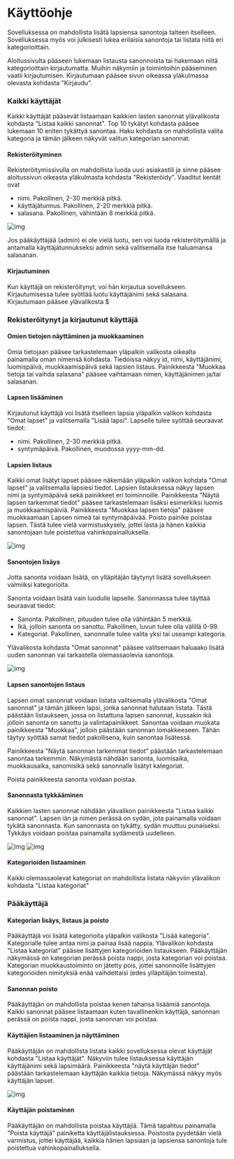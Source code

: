 # Käyttöohje

Sovelluksessa on mahdollista lisätä lapsiensa sanontoja talteen itselleen. Sovelluksessa myös voi julkisesti lukea erilaisia sanontoja tai listata niitä eri kategorioittain. 

Aloitussivulta pääseen lukemaan listausta sanonnoista tai hakemaan niitä kategorioittain kirjautumatta. Muihin näkymiin ja toimintoihin pääseminen vaatii kirjautumisen. Kirjautumaan pääsee sivun oikeassa yläkulmassa olevasta kohdasta "Kirjaudu".

### Kaikki käyttäjät

Kaikki käyttäjät pääsevät listaamaan kaikkien lasten sanonnat ylävalikosta kohdasta "Listaa kaikki sanonnat". Top 10 tykätyt kohdasta pääsee lukemaan 10 eniten tykättyä sanontaa. Haku kohdasta on mahdollista valita kategoria ja tämän jälkeen näkyvät valitun kategorian sanonnat. 

#### Rekisteröityminen

Rekisteröitymissivulla on mahdollista luoda uusi asiakastili ja sinne pääsee aloitussivun oikeasta yläkulmasta kohdasta "Rekisteröidy". Vaaditut kentät ovat 
- nimi. Pakollinen, 2-30 merkkiä pitkä.
- käyttäjätunnus. Pakollinen, 2-20 merkkiä pitkä. 
- salasana. Pakollinen, vähintään 8 merkkiä pitkä.

![img](img/registration.png)

Jos pääkäyttäjää (admin) ei ole vielä luotu, sen voi luoda rekisteröitymällä ja antamalla käyttäjätunnukseksi admin sekä valitsemalla itse haluamansa salasanan.

#### Kirjautuminen

Kun käyttäjä on rekisteröitynyt, voi hän kirjautua sovellukseen. Kirjautumisessa tulee syöttää luotu käyttäjänimi sekä salasana. Kirjautumaan pääsee ylävalikosta $


### Rekisteröitynyt ja kirjautunut käyttäjä 

#### Omien tietojen näyttäminen ja muokkaaminen

Omia tietojaan pääsee tarkastelemaan yläpalkin valikosta oikealta painamalla oman nimensä kohdasta. Tiedoissa näkyy id, nimi, käyttäjänimi, luomispäivä, muokkaamispäivä sekä lapsien listaus. Painikkeesta "Muokkaa tietoja tai vaihda salasana" pääsee vaihtamaan nimen, käyttäjänimen ja/tai salasanan. 

#### Lapsen lisääminen

Kirjautunut käyttäjä voi lisätä itselleen lapsia yläpalkin valikon kohdasta "Omat lapset" ja valitsemalla "Lisää lapsi". Lapselle tulee syöttää seuraavat tiedot:
- nimi. Pakollinen, 2-30 merkkiä pitkä.
- syntymäpäivä. Pakollinen, muodossa yyyy-mm-dd.

#### Lapsien listaus 

Kaikki omat lisätyt lapset pääsee näkemään yläpalkin valikon kohdata "Omat lapset" ja valitsemalla lapsiesi tiedot. Lapsien listauksessa näkyy lapsen nimi ja syntymäpäivä sekä painikkeet eri toiminnoille. Painikkeesta "Näytä lapsen tarkemmat tiedot" pääsee tarkastelemaan lisäksi esimerkiksi luomis ja muokkaamispäiviä. Painikkeesta "Muokkaa lapsen tietoja" pääsee muokkaamaan Lapsen nimeä tai syntymäpäivää. Poisto painike poistaa lapsen. Tästä tulee vielä varmistuskysely, jottei lasta ja hänen kaikkia sanontojaan tule poistettua vahinkopainalluksella.
 
![img](img/addchild.png)

#### Sanontojen lisäys 

Jotta sanonta voidaan lisätä, on ylläpitäjän täytynyt lisätä sovellukseen valmiiksi kategorioita.

Sanonta voidaan lisätä vain luodulle lapselle. Sanonnassa tulee täyttää seuraavat tiedot:
- Sanonta. Pakollinen, pituuden tulee olla vähintään 5 merkkiä.
- Ikä, jolloin sanonta on sanottu. Pakollinen, luvun tulee olla välillä 0-99.
- Kategoriat. Pakollinen, sanonnalle tulee valita yksi tai useampi kategoria.

Ylävalikosta kohdasta "Omat sanonnat" pääsee valitsemaan haluaako lisätä uuden sanonnan vai tarkastella olemassaolevia sanontoja. 

![img](img/addquote.png)
 
#### Lapsen sanontojen listaus

Lapsen omat sanonnat voidaan listata valitsemalla ylävalikosta "Omat sanonnat" ja tämän jälkeen lapsi, jonka sanonnat halutaan listata. Tästä päästään listaukseen, jossa on listattuna lapsen sanonnat, kussakin ikä jolloin sanonta on sanottu ja valintapainikkeet. Sanontaa voidaan muokata painikkeesta "Muokkaa", jolloin päästään sanonnan lomakkeeseen. Tähän täytyy syöttää samat tiedot pakollisena, kuin sanontaa lisätessä. 

Painikkeesta "Näytä sanonnan tarkemmat tiedot" päästään tarkastelemaan sanontaa tarkemmin. Näkymästä nähdään sanonta, luomisaika, muokkausaika, sanomisikä sekä sanonnalle lisätyt kategoriat. 

Poista painikkeesta sanonta voidaan poistaa.  


#### Sanonnasta tykkääminen

Kaikkien lasten sanonnat nähdään ylävalikon painikkeesta "Listaa kaikki sanonnat". Lapsen iän ja nimen perässä on sydän, jota painamalla voidaan tykätä sanonnasta. Kun sanonnasta on tykätty, sydän muuttuu punaiseksi. Tykkäys voidaan poistaa painamalla sydämestä uudelleen. 

![img](img/like.png) ![img](img/like2.png)

#### Kategorioiden listaaminen

Kaikki olemassaolevat kategoriat on mahdollista listata näkyviin ylävalikon kohdasta "Listaa kategoriat"


### Pääkäyttäjä

#### Kategorian lisäys, listaus ja poisto

Pääkäyttäjä voi lisätä kategorioita yläpalkin valikosta "Lisää kategoria". Kategorialle tulee antaa nimi ja painaa lisää nappia. Ylävalikon kohdasta "Listaa kategoriat" pääsee lisättyjen kategorioiden listaukseen. Pääkäyttäjän näkymässä on kategorian perässä poista nappi, josta kategorian voi poistaa. Kategorian muokkaustoiminto on jätetty pois, jottei sanonnoille lisättyjen kategorioiden nimityksiä enää vaihdettaisi (edes ylläpitäjän toimesta).

#### Sanonnan poisto

Pääkäyttäjän on mahdollista poistaa kenen tahansa lisäämiä sanontoja. Kaikki sanonnat pääsee listaamaan kuten tavallinenkin käyttäjä, sanonnan perässä on poista nappi, josta sanonnan voi poistaa.

#### Käyttäjien listaaminen ja näyttäminen

Pääkäyttäjän on mahdollista listata kaikki sovelluksessa olevat käyttäjät kohdasta "Listaa käyttäjät". Näkyviin tulee listauksessa käyttäjän käyttäjänimi sekä lapsimäärä. Painikkeesta "näytä käyttäjän tiedot" päästään tarkastelemaan käyttäjän kaikkia tietoja. Näkymässä näkyy myös käyttäjän lapset. 

![img](img/adminuserlist.png)

#### Käyttäjän poistaminen

Pääkäyttäjän on mahdollista poistaa käyttäjiä. Tämä tapahtuu painamalla "Poista käyttäjä" painiketta käyttäjälistauksessa. Poistosta pyydetään vielä varmistus, jottei käyttäjää, kaikkia hänen lapsiaan ja lapsiensa sanontoja tule poistettua vahinkopainalluksella. 
